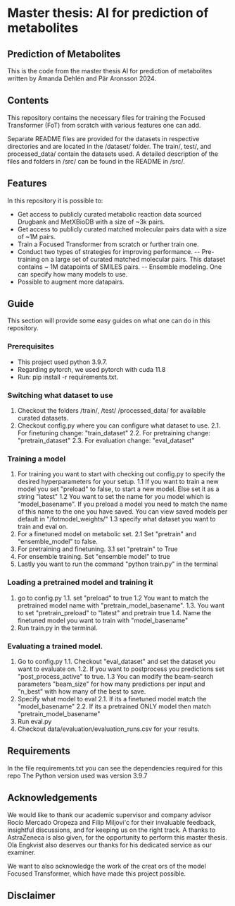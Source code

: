 # Master thesis: AI for prediction of metabolites

## Prediction of Metabolites

This is the code from the master thesis AI for prediction of metabolites written by Amanda Dehlén and Pär Aronsson 2024.

## Contents

This repository contains the necessary files for training the Focused Transformer (FoT) from scratch with various features one can add.

Separate README files are provided for the datasets in respective directories and are located in the /dataset/ folder. The train/, test/, and processed_data/ contain the datasets used. A detailed description of the files and folders in /src/ can be found in the README in /src/.

## Features

In this repository it is possible to:

- Get access to publicly curated metabolic reaction data sourced Drugbank and MetXBioDB with a size of ~3k pairs.
- Get access to publicly curated matched molecular pairs data with a size of ~1M pairs.
- Train a Focused Transformer from scratch or further train one.
- Conduct two types of strategies for improving performance.
  -- Pre-training on a large set of curated matched molecular pairs. This dataset contains ~ 1M datapoints of SMILES pairs.
  -- Ensemble modeling. One can specify how many models to use.
- Possible to augment more datapairs.

## Guide

This section will provide some easy guides on what one can do in this repository.

### Prerequisites

- This project used python 3.9.7.
- Regarding pytorch, we used pytorch with cuda 11.8
- Run: pip install -r requirements.txt.

### Switching what dataset to use

1. Checkout the folders /train/, /test/ /processed_data/ for available curated datasets.
2. Checkout config.py where you can configure what dataset to use.
   2.1. For finetuning change: "train_dataset"
   2.2. For pretraining change: "pretrain_dataset"
   2.3. For evaluation change: "eval_dataset"

### Training a model

1. For training you want to start with checking out config.py to specify the desired hyperparameters for your setup.
   1.1 If you want to train a new model you set "preload" to false, to start a new model. Else set it as a string "latest"
   1.2 You want to set the name for you model which is "model_basename". If you preload a model you need to match the name of this name to the one you have saved. You can view saved models per default in "/fotmodel_weights/"
   1.3 specify what dataset you want to train and eval on.
2. For a finetuned model on metabolic set.
   2.1 Set "pretrain" and "ensemble_model" to false.
3. For pretraining and finetuning.
   3.1 set "pretrain" to True
4. For ensemble training. Set "ensemble model" to true
5. Lastly you want to run the command "python train.py" in the terminal

### Loading a pretrained model and training it

1. go to config.py
   1.1. set "preload" to true
   1.2 You want to match the pretrained model name with "pretrain_model_basename".
   1.3. You want to set "pretrain_preload" to "latest" and pretrain true
   1.4. Name the finetuned model you want to train with "model_basename"
2. Run train.py in the terminal.

### Evaluating a trained model.

1. Go to config.py
   1.1. Checkout "eval_dataset" and set the dataset you want to evaluate on.
   1.2. If you want to postprocess you predictions set "post_process_active" to true.
   1.3 You can modify the beam-search parameters "beam_size" for how many predictions per input and "n_best" with how many of the best to save.
2. Specify what model to eval
   2.1. If its a finetuned model match the "model_basename"
   2.2. If its a pretrained ONLY model then match "pretrain_model_basename"
3. Run eval.py
4. Checkout data/evaluation/evaluation_runs.csv for your results.

## Requirements

In the file requirements.txt you can see the dependencies required for this repo
The Python version used was version 3.9.7

## Acknowledgements

We would like to thank our academic supervisor and company advisor Rocío Mercado Oropeza and Filip Miljovi\'c for their invaluable feedback, insightful discussions, and for keeping us on the right track. A thanks to AstraZeneca is also given, for the opportunity to perform this master thesis. Ola Engkvist also deserves our thanks for his dedicated service as our examiner.

We want to also acknowledge the work of the creat
ors of the model Focused Transformer, which have made this project possible.

## Disclaimer
